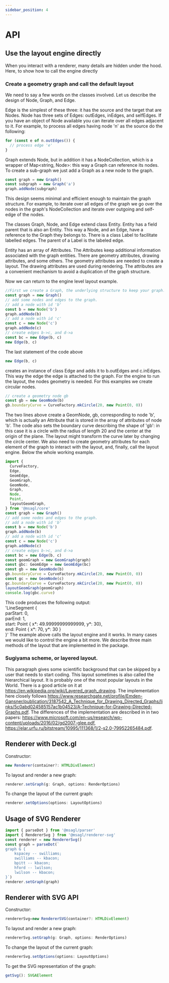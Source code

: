 ```yaml
---
sidebar_position: 4
---
```


# API

## Use the layout engine directly

When you interact with a renderer, many details are hidden under the hood.
Here, to show how to call the engine directly

### Create a geometry graph and call the default layout

We need to say a few words on the classes involved.
Let us describe the design of Node, Graph, and Edge.

Edge is the simplest of these three: it has the source and the target that are Nodes.
Node has three sets of Edges: outEdges, inEdges, and selfEdges.
If you have an object of Node available you can iterate over all edges adjacent to it.
For example, to process all edges having node 'n' as the source do the following:

```ts
for (const e of n.outEdges()) {
  // process edge 'e'
}
```

Graph extends Node, but in addition it has a NodeCollection, which is a wrapper
of Map<string, Node>: this way a Graph can reference its nodes. To create a sub-graph we just
add a Graph as a new node to the graph.

```ts
const graph = new Graph()
const subgraph = new Graph('a')
graph.addNode(subgraph)
```

This design seems minimal and efficient enough to maintain the graph structure. For example, to iterate over all edges of the graph
we go over the nodes in the graph's NodeCollection and iterate over outgoing and self-edge of the nodes.

The classes Graph, Node, and Edge extend class Entity. Entity has a field parent that is also an Entity.
This way a Node, and an Edge, have a reference to the Graph they belongs to.
There is a class Label to facilitate labelled edges. The parent of a Label is the labeled edge.

Entity has an array of Attributes. The Attributes keep additional information associated with the graph entities.
There are geometry attributes, drawing attributes, and some others.
The geometry attributes are needed to create a layout. The drawing attributes are used during rendering.
The attributes are a convenient mechanism to avoid a duplication of the graph structure.

Now we can return to the engine level layout example.

```ts
//First we create a Graph, the underlying structure to keep your graph.
const graph = new Graph()
// add some nodes and edges to the graph.
// add a node with id 'b'
const b = new Node('b')
graph.addNode(b)
// add a node with id 'c'
const c = new Node('c')
graph.addNode(c)
// create edges b->c, and d->a
const bc = new Edge(b, c)
new Edge(b, c)
```

The last statement of the code above

```ts
new Edge(b, c)
```

creates an instance of class Edge and adds it to b.outEdges and c.inEdges.
This way the edge the edge is attached to the graph.
For the engine to run the layout, the nodes geometry is needed. For this examples we create circular nodes.

```ts
// create a geometry node gb
const gb = new GeomNode(b)
gb.boundaryCurve = CurveFactory.mkCircle(20, new Point(0, 0))
```

The two lines above create a GeomNode, gb, corresponding to node 'b',
which is actually an Attribute that is stored in the array of attributes of node 'b'.
The code also sets the boundary curve describing the shape of 'gb': in this case it is
a circle with the radius of length 20 and the center at the origin of the plane. The layout might transform the
curve later by changing the circle center. We also need to create geometry attributes for each element of the graph
to interact with the layout, and, finally, call the layout engine. Below the whole working example.

```ts build
import {
  CurveFactory,
  Edge,
  GeomEdge,
  GeomGraph,
  GeomNode,
  Graph,
  Node,
  Point,
  layoutGeomGraph,
} from '@msagl/core'
const graph = new Graph()
// add some nodes and edges to the graph.
// add a node with id 'b'
const b = new Node('b')
graph.addNode(b)
// add a node with id 'c'
const c = new Node('c')
graph.addNode(c)
// create edges b->c, and d->a
const bc = new Edge(b, c)
const geomGraph = new GeomGraph(graph)
const gbc: GeomEdge = new GeomEdge(bc)
const gb = new GeomNode(b)
gb.boundaryCurve = CurveFactory.mkCircle(20, new Point(0, 0))
const gc = new GeomNode(c)
gc.boundaryCurve = CurveFactory.mkCircle(20, new Point(0, 0))
layoutGeomGraph(geomGraph)
console.log(gbc.curve)
```

This code produces the following output:  
'LineSegment {  
 parStart: 0,  
 parEnd: 1,  
 start: Point { x*: 49.99999999999999, y*: 30},  
 end: Point { x*: 70, y*: 30 }  
 }'
The example above calls the layout engine and it works. In many cases we would like to control the engine a bit more.
We describe three main methods of the layout that are implemented in the package.

### Sugiyama scheme, or layered layout.

This paragraph gives some scientific background that can be skipped by a user that needs to start coding.
This layout sometimes is also called the hierarchical layout. It is probably one of the most popular layouts in the World.
There is a good article on it at https://en.wikipedia.org/wiki/Layered_graph_drawing.
The implementation here closely follows https://www.researchgate.net/profile/Emden-Gansner/publication/3187542_A_Technique_for_Drawing_Directed_Graphs/links/5c0abd024585157ac1b04523/A-Technique-for-Drawing-Directed-Graphs.pdf. The differences of the implementation are described in in two papers: https://www.microsoft.com/en-us/research/wp-content/uploads/2016/02/gd2007-glee.pdf, https://elar.urfu.ru/bitstream/10995/111368/1/2-s2.0-79952265484.pdf.

## Renderer with Deck.gl

Constructor:

```ts
new Renderer(container?: HTMLDivElement)
```

To layout and render a new graph:

```ts
renderer.setGraph(g: Graph, options: RenderOptions)
```

To change the layout of the current graph:

```ts
renderer.setOptions(options: LayoutOptions)
```

## Usage of SVG Renderer

```ts build
import { parseDot } from '@msagl/parser'
import { RendererSvg } from '@msagl/renderer-svg'
const renderer = new RendererSvg()
const graph = parseDot(`
graph G {
	kspacey -- swilliams;
	swilliams -- kbacon;
	bpitt -- kbacon;
	hford -- lwilson;
	lwilson -- kbacon;
}`)
renderer.setGraph(graph)
```

## Renderer with SVG API

Constructor:

```ts
rendererSvg=new RendererSVG(container?: HTMLDivElement)
```

To layout and render a new graph:

```ts
rendererSvg.setGraph(g: Graph, options: RenderOptions)
```

To change the layout of the current graph:

```ts
rendererSvg.setOptions(options: LayoutOptions)
```

To get the SVG representation of the graph:

```ts
getSvg(): SVGAElement
```
